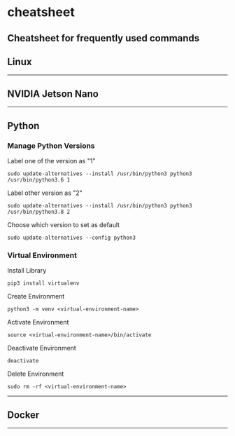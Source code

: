 # cheatsheet
Cheatsheet for frequently used commands
---
## Linux
---
## NVIDIA Jetson Nano
---
## Python
### Manage Python Versions
Label one of the version as "1"
```
sudo update-alternatives --install /usr/bin/python3 python3 /usr/bin/python3.6 1  
```
Label other version as "2"
```
sudo update-alternatives --install /usr/bin/python3 python3 /usr/bin/python3.8 2
```
Choose which version to set as default
```
sudo update-alternatives --config python3
```

### Virtual Environment
Install Library
```
pip3 install virtualenv 
```
Create Environment
```
python3 -m venv <virtual-environment-name>
```
Activate Environment
```
source <virtual-environment-name>/bin/activate
```
Deactivate Environment
```
deactivate
```
Delete Environment
```
sudo rm -rf <virtual-environment-name>
```
---
## Docker
---
